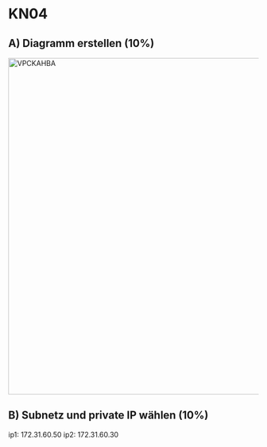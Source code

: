 # KN04

## A) Diagramm erstellen (10%)

<img width="677" alt="VPCKAHBA" src="https://github.com/user-attachments/assets/4b5653a1-3f9c-42bb-ae74-f94228a48724">

## B) Subnetz und private IP wählen (10%)

ip1: 172.31.60.50
ip2: 172.31.60.30
